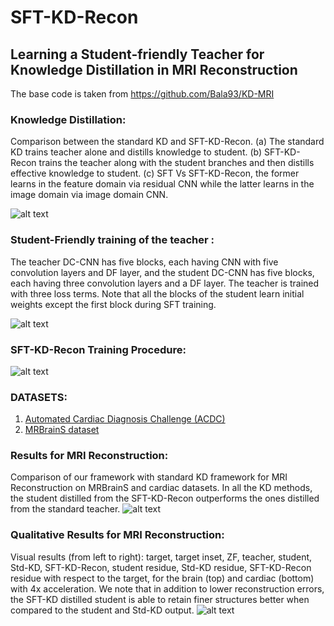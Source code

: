 # SFT-KD-Recon
## Learning a Student-friendly Teacher for Knowledge Distillation in MRI Reconstruction
The base code is taken from https://github.com/Bala93/KD-MRI


### Knowledge Distillation:

Comparison between the standard KD and SFT-KD-Recon. (a) The standard KD trains teacher alone and distills knowledge to student. (b) SFT-KD-Recon trains the
teacher along with the student branches and then distills effective knowledge to student. (c) SFT Vs SFT-KD-Recon, the former learns in the feature domain via residual CNN while the latter learns in the image domain via image domain CNN.

![alt text](https://github.com/GayathriMatcha/SFTN-KD-Recon/blob/main/Images/sft_overview.png?raw=true)

### Student-Friendly training of the teacher :

The teacher DC-CNN has five blocks, each having CNN with five convolution layers and DF layer, and the student DC-CNN has five blocks, each having three convolution layers and a DF layer. The teacher is trained with three loss terms. Note that all the blocks of the student learn initial weights except the first block during SFT training.

![alt text](https://github.com/GayathriMatcha/SFTN-KD-Recon/blob/main/Images/SFT_teacher.png?raw=true)

### SFT-KD-Recon Training Procedure:

![alt text](https://github.com/GayathriMatcha/SFTN-KD-Recon/blob/main/Images/algorithm.png?raw=true)


### DATASETS:
1. [Automated Cardiac Diagnosis Challenge (ACDC)](https://ieeexplore.ieee.org/document/8360453)
2. [MRBrainS dataset](https://www.hindawi.com/journals/cin/2015/813696/)
### Results for MRI Reconstruction: 
Comparison of our framework with standard KD framework for MRI Reconstruction on MRBrainS and cardiac datasets. In all the KD methods, the student distilled from the SFT-KD-Recon outperforms the ones distilled from the standard teacher.
![alt text](https://github.com/GayathriMatcha/SFTN-KD-Recon/blob/main/Images/results.png?raw=true)
### Qualitative Results for MRI Reconstruction:
Visual results (from left to right): target, target inset, ZF, teacher, student, Std-KD, SFT-KD-Recon, student residue, Std-KD residue, SFT-KD-Recon residue with respect to the target, for the brain (top) and cardiac (bottom) with 4x acceleration. We note that in addition to lower reconstruction errors, the SFT-KD distilled student is able to retain finer structures better when compared to the student and Std-KD output.
![alt text](https://github.com/GayathriMatcha/SFTN-KD-Recon/blob/main/Images/Quant_result.png?raw=true)


